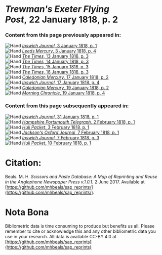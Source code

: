 # *Trewman's Exeter Flying Post*, 22 January 1818, p. 2  
  
### Content from this page previously appeared in:  
![Hand](http://scissorsandpaste.net/wp-content/uploads/2017/06/smallhandpointer.png) [*Ipswich Journal*, 3 January 1818, p. 1](https://mhbeals.github.io/sap_html/Ipswich-Journal/Ipswich-Journal-3-January-1818-p-1)  
![Hand](http://scissorsandpaste.net/wp-content/uploads/2017/06/smallhandpointer.png) [*Leeds Mercury*, 3 January 1818, p. 4](https://mhbeals.github.io/sap_html/Leeds-Mercury/Leeds-Mercury-3-January-1818-p-4)  
![Hand](http://scissorsandpaste.net/wp-content/uploads/2017/06/smallhandpointer.png) [*The Times*, 13 January 1818, p. 3](https://mhbeals.github.io/sap_html/The-Times/The-Times-13-January-1818-p-3)  
![Hand](http://scissorsandpaste.net/wp-content/uploads/2017/06/smallhandpointer.png) [*The Times*, 14 January 1818, p. 3](https://mhbeals.github.io/sap_html/The-Times/The-Times-14-January-1818-p-3)  
![Hand](http://scissorsandpaste.net/wp-content/uploads/2017/06/smallhandpointer.png) [*The Times*, 15 January 1818, p. 3](https://mhbeals.github.io/sap_html/The-Times/The-Times-15-January-1818-p-3)  
![Hand](http://scissorsandpaste.net/wp-content/uploads/2017/06/smallhandpointer.png) [*The Times*, 16 January 1818, p. 3](https://mhbeals.github.io/sap_html/The-Times/The-Times-16-January-1818-p-3)  
![Hand](http://scissorsandpaste.net/wp-content/uploads/2017/06/smallhandpointer.png) [*Caledonian Mercury*, 17 January 1818, p. 2](https://mhbeals.github.io/sap_html/Caledonian-Mercury/Caledonian-Mercury-17-January-1818-p-2)  
![Hand](http://scissorsandpaste.net/wp-content/uploads/2017/06/smallhandpointer.png) [*Ipswich Journal*, 17 January 1818, p. 4](https://mhbeals.github.io/sap_html/Ipswich-Journal/Ipswich-Journal-17-January-1818-p-4)  
![Hand](http://scissorsandpaste.net/wp-content/uploads/2017/06/smallhandpointer.png) [*Caledonian Mercury*, 19 January 1818, p. 2](https://mhbeals.github.io/sap_html/Caledonian-Mercury/Caledonian-Mercury-19-January-1818-p-2)  
![Hand](http://scissorsandpaste.net/wp-content/uploads/2017/06/smallhandpointer.png) [*Morning Chronicle*, 19 January 1818, p. 4](https://mhbeals.github.io/sap_html/Morning-Chronicle/Morning-Chronicle-19-January-1818-p-4)  
  
### Content from this page subsequently appeared in:  
![Hand](http://scissorsandpaste.net/wp-content/uploads/2017/06/smallhandpointer.png) [*Ipswich Journal*, 31 January 1818, p. 1](https://mhbeals.github.io/sap_html/Ipswich-Journal/Ipswich-Journal-31-January-1818-p-1)  
![Hand](http://scissorsandpaste.net/wp-content/uploads/2017/06/smallhandpointer.png) [*Hampshire Portsmouth Telegraph*, 2 February 1818, p. 1](https://mhbeals.github.io/sap_html/Hampshire-Portsmouth-Telegraph/Hampshire-Portsmouth-Telegraph-2-February-1818-p-1)  
![Hand](http://scissorsandpaste.net/wp-content/uploads/2017/06/smallhandpointer.png) [*Hull Packet*, 3 February 1818, p. 1](https://mhbeals.github.io/sap_html/Hull-Packet/Hull-Packet-3-February-1818-p-1)  
![Hand](http://scissorsandpaste.net/wp-content/uploads/2017/06/smallhandpointer.png) [*Jackson's Oxford Journal*, 7 February 1818, p. 1](https://mhbeals.github.io/sap_html/Jackson's-Oxford-Journal/Jackson's-Oxford-Journal-7-February-1818-p-1)  
![Hand](http://scissorsandpaste.net/wp-content/uploads/2017/06/smallhandpointer.png) [*Ipswich Journal*, 7 February 1818, p. 3](https://mhbeals.github.io/sap_html/Ipswich-Journal/Ipswich-Journal-7-February-1818-p-3)  
![Hand](http://scissorsandpaste.net/wp-content/uploads/2017/06/smallhandpointer.png) [*Hull Packet*, 10 February 1818, p. 1](https://mhbeals.github.io/sap_html/Hull-Packet/Hull-Packet-10-February-1818-p-1)  


# Citation: 

Beals. M. H. *Scissors and Paste Database: A Map of Reprinting and Reuse in the Anglophone Newspaper Press v.1.0.1.* 2 June 2017. Available at [https://github.com/mhbeals/sap_reprints/](https://github.com/mhbeals/sap_reprints/). 

# Nota Bona

Bibliometric data is time consuming to produce but benefits us all. Please remember to cite or acknowledge this and any other bibliometric data you use in your research. All data is available CC-BY 4.0 at [https://github.com/mhbeals/sap_reprints](https://github.com/mhbeals/sap_reprints)